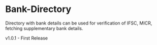 # Bank-Directory
Directory with bank details can be used for verification of IFSC, MICR, fetching supplementary bank details.

v1.0.1 - First Release